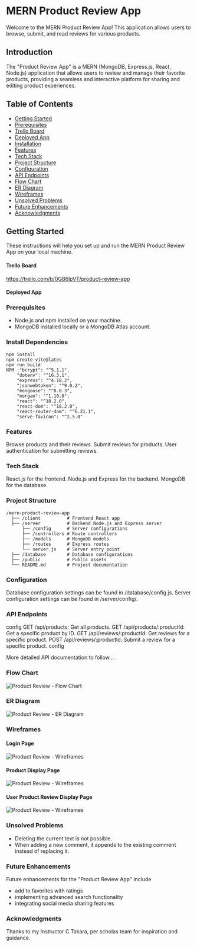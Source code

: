 # MERN Product Review App

Welcome to the MERN Product Review App! This application allows users to browse, submit, and read reviews for various products.

## Introduction

The "Product Review App" is a MERN (MongoDB, Express.js, React, Node.js) application that allows users to review and manage their favorite products, providing a seamless and interactive platform for sharing and editing product experiences.

## Table of Contents

- [Getting Started](#getting-started)
- [Prerequisites](#prerequisites)
- [Trello Board](#trello-board)
- [Deployed App](#deployed-app)
- [Installation](#install-dependencies)
- [Features](#features)
- [Tech Stack](#tech-stack)
- [Project Structure](#project-structure)
- [Configuration](#configuration)
- [API Endpoints](#api-endpoints)
- [Flow Chart](#flow-chart)
- [ER Diagram](#er-diagram)
- [Wireframes](#wireframes)
- [Unsolved Problems](#unsolved-problems)
- [Future Enhancements](#future-enhancements)
- [Acknowledgments](#acknowledgments)

## Getting Started

These instructions will help you set up and run the MERN Product Review App on your local machine.

#### Trello Board

https://trello.com/b/0GB6lpVT/product-review-app

#### Deployed App


### Prerequisites

- Node.js and npm installed on your machine.
- MongoDB installed locally or a MongoDB Atlas account.

### Install Dependencies

```console
npm install
npm create vite@lates
npm run build
NPM :"bcrypt": "^5.1.1",
    "dotenv": "^16.3.1",
    "express": "^4.18.2",
    "jsonwebtoken": "^9.0.2",
    "mongoose": "^8.0.3",
    "morgan": "^1.10.0",
    "react": "^18.2.0",
    "react-dom": "^18.2.0",
    "react-router-dom": "^6.21.1",
    "serve-favicon": "^2.5.0"
```

### Features
Browse products and their reviews.
Submit reviews for products.
User authentication for submitting reviews.


### Tech Stack
React.js for the frontend.
Node.js and Express for the backend.
MongoDB for the database.

### Project Structure

```console
/mern-product-review-app
  ├── /client          # Frontend React app
  ├── /server          # Backend Node.js and Express server
      ├── /config      # Server configurations
      ├── /controllers # Route controllers
      ├── /models      # MongoDB models
      ├── /routes      # Express routes
      └── server.js    # Server entry point
  ├── /database        # Database configurations
  ├── /public          # Public assets
  └── README.md        # Project documentation
```

### Configuration 
Database configuration settings can be found in /database/config.js.
Server configuration settings can be found in /server/config/.

### API Endpoints
config
GET /api/products: Get all products.
GET /api/products/:productId: Get a specific product by ID.
GET /api/reviews/:productId: Get reviews for a specific product.
POST /api/reviews/:productId: Submit a review for a specific product.
config

More detailed API documentation to follow....

### Flow Chart

![Product Review - Flow Chart](specs/flowchart-prod-review.jpg)

### ER Diagram

![Product Review - ER Diagram](specs/er-prod-review.jpg)

### Wireframes

#### Login Page

![Product Review - Wireframes](specs/wireframe-001.png)

#### Product Display Page

![Product Review - Wireframes](specs/wireframe-002.png)

#### User Product Review Display Page

![Product Review - Wireframes](specs/wireframe-003.png)

### Unsolved Problems
  - Deleting the current text is not possible.
  - When adding a new comment, it appends to the existing comment instead of replacing it.

### Future Enhancements
Future enhancements for the "Product Review App" include 
  - add to favorites with ratings
  - implementing advanced search functionality
  - integrating social media sharing features

### Acknowledgments
Thanks to my Instructor C Takara, per scholas team for inspiration and guidance.